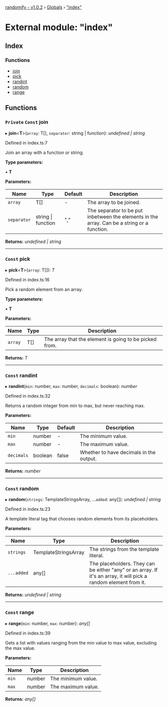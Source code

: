 [randomify - v1.0.2](../README.md) › [Globals](../globals.md) › ["index"](_index_.md)

# External module: "index"

## Index

### Functions

* [join](_index_.md#private-const-join)
* [pick](_index_.md#const-pick)
* [randint](_index_.md#const-randint)
* [random](_index_.md#const-random)
* [range](_index_.md#const-range)

## Functions

### `Private` `Const` join

▸ **join**<**T**>(`array`: T[], `separator`: string | function): *undefined | string*

Defined in index.ts:7

Join an array with a function or string.

**Type parameters:**

▪ **T**

**Parameters:**

Name | Type | Default | Description |
------ | ------ | ------ | ------ |
`array` | T[] | - | The array to be joined. |
`separator` | string &#124; function | "," | The separator to be put inbetween the elements in the array. Can be a string or a function.  |

**Returns:** *undefined | string*

___

### `Const` pick

▸ **pick**<**T**>(`array`: T[]): *T*

Defined in index.ts:16

Pick a random element from an array.

**Type parameters:**

▪ **T**

**Parameters:**

Name | Type | Description |
------ | ------ | ------ |
`array` | T[] | The array that the element is going to be picked from. |

**Returns:** *T*

___

### `Const` randint

▸ **randint**(`min`: number, `max`: number, `decimals`: boolean): *number*

Defined in index.ts:32

Returns a random integer from min to max, but never reaching max.

**Parameters:**

Name | Type | Default | Description |
------ | ------ | ------ | ------ |
`min` | number | - | The minimum value. |
`max` | number | - | The maximum value. |
`decimals` | boolean | false | Whether to have decimals in the output. |

**Returns:** *number*

___

### `Const` random

▸ **random**(`strings`: TemplateStringsArray, ...`added`: any[]): *undefined | string*

Defined in index.ts:23

A template literal tag that chooses random elements from its placeholders.

**Parameters:**

Name | Type | Description |
------ | ------ | ------ |
`strings` | TemplateStringsArray | The strings from the template literal. |
`...added` | any[] | The placeholders. They can be either "any" or an array. If it's an array, it will pick a random element from it. |

**Returns:** *undefined | string*

___

### `Const` range

▸ **range**(`min`: number, `max`: number): *any[]*

Defined in index.ts:39

Gets a list with values ranging from the min value to max value, excluding the max value.

**Parameters:**

Name | Type | Description |
------ | ------ | ------ |
`min` | number | The minimum value. |
`max` | number | The maximum value. |

**Returns:** *any[]*
